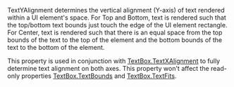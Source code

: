 TextYAlignment determines the vertical alignment (Y-axis) of text rendered within a UI element's space. For Top and Bottom, text is rendered such that the top/bottom text bounds just touch the edge of the UI element rectangle. For Center, text is rendered such that there is an equal space from the top bounds of the text to the top of the element and the bottom bounds of the text to the bottom of the element.

This property is used in conjunction with [TextBox.TextXAlignment](https://developer.roblox.com/en-us/api-reference/property/TextBox/TextXAlignment) to fully determine text alignment on both axes. This property won't affect the read-only properties [TextBox.TextBounds](https://developer.roblox.com/en-us/api-reference/property/TextBox/TextBounds) and [TextBox.TextFits](https://developer.roblox.com/en-us/api-reference/property/TextBox/TextFits).